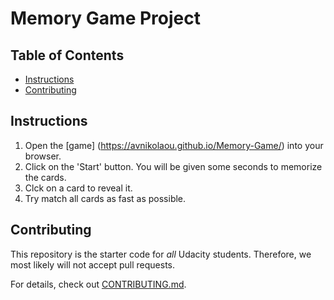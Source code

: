 # Memory Game Project

## Table of Contents

* [Instructions](#instructions)
* [Contributing](#contributing)

## Instructions

1. Open the [game] (https://avnikolaou.github.io/Memory-Game/) into your browser.
1. Click on the 'Start' button. You will be given some seconds to memorize the cards.
1. Clck on a card to reveal it.
1. Try match all cards as fast as possible.

## Contributing

This repository is the starter code for _all_ Udacity students. Therefore, we most likely will not accept pull requests.

For details, check out [CONTRIBUTING.md](CONTRIBUTING.md).
